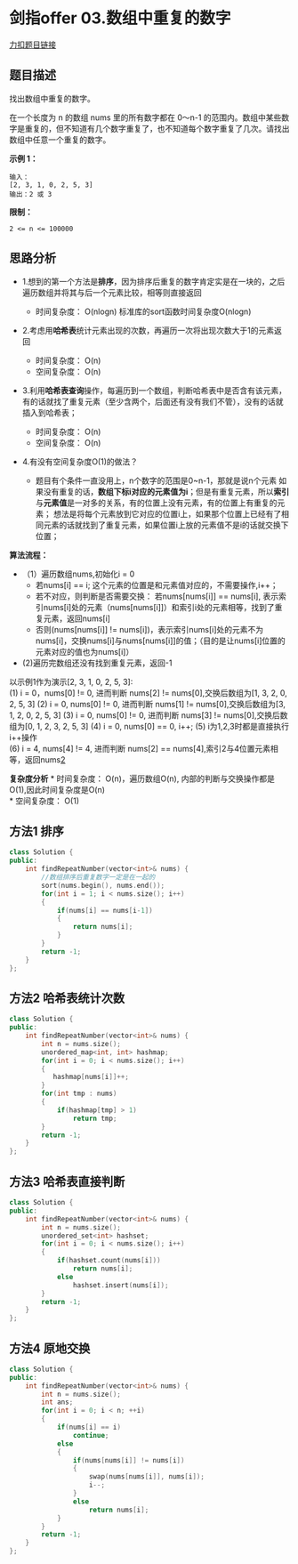 # 剑指offer 03.数组中重复的数字  

[力扣题目链接](https://leetcode-cn.com/problems/shu-zu-zhong-zhong-fu-de-shu-zi-lcof/)  


## 题目描述  

找出数组中重复的数字。  


在一个长度为 n 的数组 nums 里的所有数字都在 0～n-1 的范围内。数组中某些数字是重复的，但不知道有几个数字重复了，也不知道每个数字重复了几次。请找出数组中任意一个重复的数字。  


**示例 1：**  

    输入：
    [2, 3, 1, 0, 2, 5, 3]
    输出：2 或 3  

**限制：**

    2 <= n <= 100000  


## 思路分析  

* 1.想到的第一个方法是**排序**，因为排序后重复的数字肯定实是在一块的，之后遍历数组并将其与后一个元素比较，相等则直接返回  
    * 时间复杂度： O(nlogn) 标准库的sort函数时间复杂度O(nlogn)  
* 2.考虑用**哈希表**统计元素出现的次数，再遍历一次将出现次数大于1的元素返回 
    * 时间复杂度： O(n)     
    * 空间复杂度： O(n) 

* 3.利用**哈希表查询**操作，每遍历到一个数组，判断哈希表中是否含有该元素，有的话就找了重复元素（至少含两个，后面还有没有我们不管），没有的话就插入到哈希表；  
    * 时间复杂度： O(n)     
    * 空间复杂度： O(n)

* 4.有没有空间复杂度O(1)的做法？   
    * 题目有个条件一直没用上，n个数字的范围是0~n-1，那就是说n个元素 如果没有重复的话，**数组下标i对应的元素值为i**；但是有重复元素，所以**索引**与**元素值**是一对多的关系，有的位置上没有元素，有的位置上有重复的元素； 想法是将每个元素放到它对应的位置i上，如果那个位置上已经有了相同元素的话就找到了重复元素，如果位置i上放的元素值不是i的话就交换下位置；    

**算法流程：**    
* （1）遍历数组nums,初始化i = 0 
    * 若nums[i] == i; 这个元素的位置是和元素值对应的，不需要操作,i++；
    * 若不对应，则判断是否需要交换： 若nums[nums[i]] == nums[i], 表示索引nums[i]处的元素（nums[nums[i]]）和索引i处的元素相等，找到了重复元素，返回nums[i]
    * 否则(nums[nums[i]] != nums[i])，表示索引nums[i]处的元素不为nums[i]，交换nums[i]与nums[nums[i]]的值；（目的是让nums[i]位置的元素对应的值也为nums[i]）  
* (2)遍历完数组还没有找到重复元素，返回-1  

以示例1作为演示[2, 3, 1, 0, 2, 5, 3]:  
    (1) i = 0，nums[0] != 0, 进而判断 nums[2] != nums[0],交换后数组为[1, 3, 2, 0, 2, 5, 3]
    (2) i = 0, nums[0] != 0, 进而判断 nums[1] != nums[0],交换后数组为[3, 1, 2, 0, 2, 5, 3]
    (3) i = 0, nums[0] != 0, 进而判断 nums[3] != nums[0],交换后数组为[0, 1, 2, 3, 2, 5, 3]
    (4) i = 0, nums[0] == 0, i++; 
    (5) i为1,2,3时都是直接执行i++操作  
    (6) i = 4, nums[4] != 4, 进而判断 nums[2] == nums[4],索引2与4位置元素相等，返回nums[2](或nums[4])  

**复杂度分析**
    * 时间复杂度： O(n)，遍历数组O(n), 内部的判断与交换操作都是O(1),因此时间复杂度是O(n)   
    * 空间复杂度： O(1) 




## 方法1 排序  

```cpp
class Solution {
public:
    int findRepeatNumber(vector<int>& nums) {
        //数组排序后重复数字一定是在一起的
        sort(nums.begin(), nums.end());
        for(int i = 1; i < nums.size(); i++)
        {
            if(nums[i] == nums[i-1])
            {
                return nums[i];
            }
        }
        return -1;
    }
};
```  

## 方法2 哈希表统计次数     

```cpp
class Solution {
public:
    int findRepeatNumber(vector<int>& nums) {
        int n = nums.size();
        unordered_map<int, int> hashmap;
        for(int i = 0; i < nums.size(); i++)
        {
           hashmap[nums[i]]++;
        }
        for(int tmp : nums)
        {
            if(hashmap[tmp] > 1) 
                return tmp;
        }
        return -1;
    }
};
```  

## 方法3 哈希表直接判断   

```cpp
class Solution {
public:
    int findRepeatNumber(vector<int>& nums) {
        int n = nums.size();
        unordered_set<int> hashset;
        for(int i = 0; i < nums.size(); i++)
        {
            if(hashset.count(nums[i]))
                return nums[i];
            else 
                hashset.insert(nums[i]); 
        }
        return -1;
    }
};
``` 

## 方法4 原地交换  

```cpp
class Solution {
public:
    int findRepeatNumber(vector<int>& nums) {
        int n = nums.size();
        int ans;
        for(int i = 0; i < n; ++i)
        {
            if(nums[i] == i) 
                continue;
            else
            {
                if(nums[nums[i]] != nums[i])
                {
                    swap(nums[nums[i]], nums[i]);
                    i--;
                }
                else
                    return nums[i];
            }
        }
        return -1;
    }
};
```  






